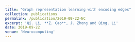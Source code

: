 ```yaml
---
title: "Graph representation learning with encoding edges"
collection: publications
permalink: /publication/2019-09-22-NC
excerpt: 'Qi. Li, **Z. Cao**, J. Zhong and Qing. Li'
date: 2019-09-22
venue: 'Neurocomputing'
---
```


